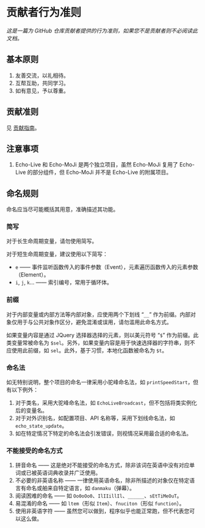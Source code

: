 # 贡献者行为准则
*这是一篇为 GitHub 仓库贡献者提供的行为准则，如果您不是贡献者则不必阅读此文档。*

## 基本原则
1. 友善交流，以礼相待。
2. 互帮互助，共同学习。
3. 如有意见，予以尊重。

## 贡献准则
见 [贡献指南](CONTRIBUTING.md)。

## 注意事项
1. Echo-Live 和 Echo-MoJi 是两个独立项目，虽然 Echo-MoJi 复用了 Echo-Live 的部分组件，但 Echo-MoJi 并不是 Echo-Live 的附属项目。

## 命名规则
命名应当尽可能概括其用意，准确描述其功能。

### 简写
对于长生命周期变量，请勿使用简写。

对于短生命周期变量，建议使用以下简写：

- `e` —— 事件监听函数传入的事件参数（Event），元素遍历函数传入的元素参数（Element）。
- `i`, `j`, `k`... —— 索引编号，常用于循环体。

### 前缀
对于内部变量或内部方法等内部对象，应使用两个下划线 “`__`” 作为前缀。内部对象仅用于与公共对象作区分，避免混淆或误用，请勿滥用此命名方式。

如果变量内容是通过 JQuery 选择器选择的元素，则以美元符号 “`$`” 作为前缀。此类变量常被命名为 `$sel`。另外，如果变量内容是用于快速选择器的字符串，则不应使用此前缀，如 `sel`。此外，基于习惯，本地化函数被命名为 `$t`。

### 命名法
如无特别说明，整个项目的命名一律采用小驼峰命名法，如 `printSpeedStart`，但有以下例外：

1. 对于类名，采用大驼峰命名法，如 `EchoLiveBroadcast`，但不包括将类实例化后的变量名。
2. 对于对外识别名，如配置项目、API 名称等，采用下划线命名法，如 `echo_state_update`。
3. 如在特定情况下特定的命名法会引发错误，则视情况采用最合适的命名法。

### 不能接受的命名方式
1. 拼音命名 —— 这是绝对不能接受的命名方式，除非该词在英语中没有对应单词或已被英语词典收录并广泛使用。
2. 不必要的非英语名称 —— 一律使用英语命名，除非所描述的对象仅在特定语言有命名或舶来自特定语言，如 `danmaku`（弹幕）。
3. 阅读困难的命名 —— 如 `Oo0oOo0`、`IlIIillIl`、`______`、`sEtTiMeOuT`。
4. 易混淆的命名 —— 如 `ltem`（形似 `Item`）、`fnuciton`（形似 `function`）。
5. 使用非英语字符 —— 虽然您可以做到，程序似乎也能正常跑，但不代表您可以这么做。